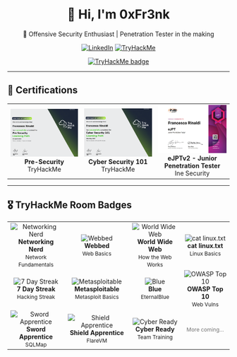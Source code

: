 <div align="center">
  
# 👋 Hi, I'm **0xFr3nk**  
🎯 Offensive Security Enthusiast | Penetration Tester in the making

[![LinkedIn](https://img.shields.io/badge/LinkedIn-0xFr3nk-blue?style=for-the-badge&logo=linkedin)](https://www.linkedin.com/in/francesco-rinaldi0/)
[![TryHackMe](https://img.shields.io/badge/TryHackMe-Profile-red?style=for-the-badge&logo=tryhackme)](https://tryhackme.com/p/0xFr3nk)

</div>

<p align="center">
  <a href="https://tryhackme.com/p/0xFr3nk">
    <img src="https://tryhackme-badges.s3.amazonaws.com/0xFr3nk.png?v=13" width="300" alt="TryHackMe badge"/>
  </a>
</p>

---

## 🏅 Certifications

<table align="center">
  <tr>
    <td align="center">
      <img src="https://github.com/0xfr3nk/0xfr3nk/blob/main/THM/Pre-Security.png" width="350"/><br/>
      <strong>Pre-Security</strong><br/>
      TryHackMe
    </td>
    <td align="center">
      <img src="https://github.com/0xfr3nk/0xfr3nk/blob/main/THM/Cyber-Security-101.png" width="350"/><br/>
      <strong>Cyber Security 101</strong><br/>
      TryHackMe
    </td>
    <td align="center">
      <img src="https://github.com/0xfr3nk/0xfr3nk/blob/main/Ine%20Security/eJPTv2.png" width="350"/><br/>
      <strong>eJPTv2 - Junior Penetration Tester</strong><br/>
      Ine Security
    </td>
  </tr>
</table>

---

## 🎖️ TryHackMe Room Badges

<table align="center">
  <tr>
    <td align="center" width="240">
      <img src="https://assets.tryhackme.com/img/badges/networkfundamentals.svg" width="110" alt="Networking Nerd"/><br/>
      <strong>Networking Nerd</strong><br/>
      <span style="font-size: 12px;">Network Fundamentals</span>
    </td>
    <td align="center" width="240">
      <img src="https://assets.tryhackme.com/img/badges/webbed.svg" width="110" alt="Webbed"/><br/>
      <strong>Webbed</strong><br/>
      <span style="font-size: 12px;">Web Basics</span>
    </td>
    <td align="center" width="240">
      <img src="https://assets.tryhackme.com/img/badges/howthewebworks.svg" width="110" alt="World Wide Web"/><br/>
      <strong>World Wide Web</strong><br/>
      <span style="font-size: 12px;">How the Web Works</span>
    </td>
    <td align="center" width="240">
      <img src="https://assets.tryhackme.com/img/badges/linux.svg" width="110" alt="cat linux.txt"/><br/>
      <strong>cat linux.txt</strong><br/>
      <span style="font-size: 12px;">Linux Basics</span>
    </td>
  </tr>

  <tr>
    <td align="center" width="240">
      <img src="https://assets.tryhackme.com/img/badges/streak7.svg" width="110" alt="7 Day Streak"/><br/>
      <strong>7 Day Streak</strong><br/>
      <span style="font-size: 12px;">Hacking Streak</span>
    </td>
    <td align="center" width="240">
      <img src="https://assets.tryhackme.com/img/badges/metasploit.svg" width="110" alt="Metasploitable"/><br/>
      <strong>Metasploitable</strong><br/>
      <span style="font-size: 12px;">Metasploit Basics</span>
    </td>
    <td align="center" width="240">
      <img src="https://assets.tryhackme.com/img/badges/blue.svg" width="110" alt="Blue"/><br/>
      <strong>Blue</strong><br/>
      <span style="font-size: 12px;">EternalBlue</span>
    </td>
    <td align="center" width="240">
      <img src="https://assets.tryhackme.com/img/badges/owasptop10.svg" width="110" alt="OWASP Top 10"/><br/>
      <strong>OWASP Top 10</strong><br/>
      <span style="font-size: 12px;">Web Vulns</span>
    </td>
  </tr>

  <tr>
    <td align="center" width="240">
      <img src="https://assets.tryhackme.com/img/badges/swordapprentice.svg" width="110" alt="Sword Apprentice"/><br/>
      <strong>Sword Apprentice</strong><br/>
      <span style="font-size: 12px;">SQLMap</span>
    </td>
    <td align="center" width="240">
      <img src="https://assets.tryhackme.com/img/badges/shieldapprentice.svg" width="110" alt="Shield Apprentice"/><br/>
      <strong>Shield Apprentice</strong><br/>
      <span style="font-size: 12px;">FlareVM</span>
    </td>
    <td align="center" width="240">
      <img src="https://assets.tryhackme.com/img/badges/careerready.svg" width="110" alt="Cyber Ready"/><br/>
      <strong>Cyber Ready</strong><br/>
      <span style="font-size: 12px;">Team Training</span>
    </td>
    <td align="center" width="240">
      <!-- slot libero per futuri badge -->
      <span style="opacity:.6;font-size:12px;">More coming…</span>
    </td>
  </tr>
</table>
